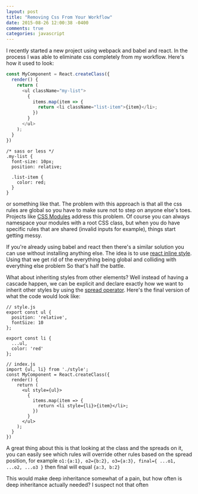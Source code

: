 ```yaml
---
layout: post
title: "Removing Css From Your Workflow"
date: 2015-08-26 12:00:38 -0400
comments: true
categories: javascript
---
```


I recently started a new project using webpack and babel and react. In the process I was able to eliminate css completely from my workflow. Here's how it used to look:

``` js
const MyComponent = React.createClass({
  render() {
    return (
      <ul className="my-list">
        {
          items.map(item => {
            return <li className="list-item">{item}</li>;
          })
        }
      </ul>
    );
  }
})
```

```
/* sass or less */
.my-list {
  font-size: 10px;
  position: relative;

  .list-item {
    color: red;
  }
}
```

or something like that. The problem with this approach is that all the css rules are global so you have to make sure not to step on anyone else's toes. Projects like [CSS Modules](http://glenmaddern.com/articles/css-modules) address this problem. Of course you can always namespace your modules with a root CSS class, but when you do have specific rules that are shared (invalid inputs for example), things start getting messy.

If you're already using babel and react then there's a similar solution you can use without installing anything else. The idea is to use [react inline style](https://facebook.github.io/react/tips/inline-styles.html). Using that we get rid of the everything being global and colliding with everything else problem So that's half the battle.

What about inheriting styles from other elements? Well instead of having a cascade happen, we can be explicit and declare exactly how we want to inherit other styles by using the [spread operator](https://github.com/sebmarkbage/ecmascript-rest-spread). Here's the final version of what the code would look like:

```
// style.js
export const ul {
  position: 'relative',
  fontSize: 10
};

export const li {
  ...ul,
  color: 'red'
};

// index.js
import {ul, li} from './style';
const MyComponent = React.createClass({
  render() {
    return (
      <ul style={ul}>
        {
          items.map(item => {
            return <li style={li}>{item}</li>;
          })
        }
      </ul>
    );
  }
})

```

A great thing about this is that looking at the class and the spreads on it, you can easily see which rules will override other rules based on the spread position, for example `o1:{a:1}, o2={b:2}, o3={a:3}, final={ ...o1, ...o2, ...o3 }` then final will equal `{a:3, b:2}`

This would make deep inheritance somewhat of a pain, but how often is deep inheritance actually needed? I suspect not that often